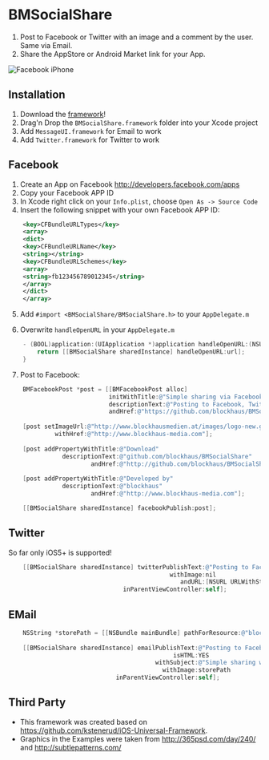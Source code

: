 # BMSocialShare

1. Post to Facebook or Twitter with an image and a comment by the user. Same via Email.
1. Share the AppStore or Android Market link for your App.

![Facebook iPhone](https://github.com/blockhaus/BMSocialShare/raw/documentation/header.png)


## Installation

1. Download the [framework](https://github.com/downloads/blockhaus/BMSocialShare/BMSocialShare.framework_v0.1.zip)!
1. Drag'n Drop the `BMSocialShare.framework` folder into your Xcode project
1. Add `MessageUI.framework` for Email to work
1. Add `Twitter.framework` for Twitter to work


## Facebook

1. Create an App on Facebook http://developers.facebook.com/apps
2. Copy your Facebook APP ID
3. In Xcode right click on your `Info.plist`, choose `Open As -> Source Code`
4. Insert the following snippet with your own Facebook APP ID:

```xml
    <key>CFBundleURLTypes</key>
    <array>
    <dict>
    <key>CFBundleURLName</key>
    <string></string>
    <key>CFBundleURLSchemes</key>
    <array>           
    <string>fb123456789012345</string>
    </array>
    </dict>
    </array>
```

5. Add `#import <BMSocialShare/BMSocialShare.h>` to your `AppDelegate.m`

6. Overwrite `handleOpenURL` in your `AppDelegate.m`

```objective-c
    - (BOOL)application:(UIApplication *)application handleOpenURL:(NSURL *)url {
        return [[BMSocialShare sharedInstance] handleOpenURL:url];
    }
```

7. Post to Facebook:

```objective-c
    BMFacebookPost *post = [[BMFacebookPost alloc] 
                            initWithTitle:@"Simple sharing via Facebook, Email and Twitter for iOS!" 
                            descriptionText:@"Posting to Facebook, Twitter and Email made dead simple on iOS. Simply include BMSocialShare as a framework and you are ready to go." 
                            andHref:@"https://github.com/blockhaus/BMSocialShare"];    
    
    [post setImageUrl:@"http://www.blockhausmedien.at/images/logo-new.gif" 
             withHref:@"http://www.blockhaus-media.com"];
    
    [post addPropertyWithTitle:@"Download" 
               descriptionText:@"github.com/blockhaus/BMSocialShare" 
                       andHref:@"http://github.com/blockhaus/BMSocialShare"];
    
    [post addPropertyWithTitle:@"Developed by" 
               descriptionText:@"blockhaus" 
                       andHref:@"http://www.blockhaus-media.com"];

    [[BMSocialShare sharedInstance] facebookPublish:post];
```


## Twitter

So far only iOS5+ is supported!

```objective-c
    [[BMSocialShare sharedInstance] twitterPublishText:@"Posting to Facebook, Twitter and Email made dead simple on iOS with BMSocialShare"
                                             withImage:nil
                                                andURL:[NSURL URLWithString:@"http://github.com/blockhaus/BMSocialShare"]
                                inParentViewController:self];
```

## EMail

```objective-c
    NSString *storePath = [[NSBundle mainBundle] pathForResource:@"blockhaus" ofType:@"png"];
        
    [[BMSocialShare sharedInstance] emailPublishText:@"Posting to Facebook, Twitter and Email made dead simple on iOS. Simply include BMSocialShare as a framework and you are ready to go.\nhttp://github.com/blockhaus/BMSocialShare"
                                              isHTML:YES
                                         withSubject:@"Simple sharing with BMSocialShare"
                                           withImage:storePath 
                              inParentViewController:self];
```


## Third Party

* This framework was created based on https://github.com/kstenerud/iOS-Universal-Framework.
* Graphics in the Examples were taken from http://365psd.com/day/240/ and http://subtlepatterns.com/
